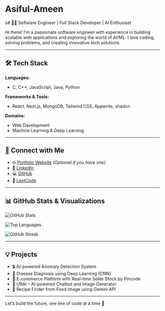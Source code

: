 # Asiful-Ameen

s# 👨‍💻 Software Engineer | Full Stack Developer | AI Enthusiast

Hi there! I'm a passionate software engineer with experience in building scalable web applications and exploring the world of AI/ML. I love coding, solving problems, and creating innovative tech solutions.

---

## 🛠️ Tech Stack

**Languages:**  
- C, C++, JavaScript, Java, Python

**Frameworks & Tools:**  
- React, Next.js, MongoDB, Tailwind CSS, Appwrite, shadcn

**Domains:**  
- Web Development  
- Machine Learning & Deep Learning

---

## 🔗 Connect with Me

- 🌐 [Portfolio Website](https://asif123raja.github.io/first_portfolio/) *(Optional if you have one)*
- 💼 [LinkedIn](https://linkedin.com/in/asiful-ameen-244695255/)
- 💻 [GitHub](https://github.com/asif123raja)
- 🧠 [LeetCode](https://leetcode.com/u/asifcoding/)

---

## 📊 GitHub Stats & Visualizations

![GitHub Stats](https://github-readme-stats.vercel.app/api?username=asif123raja&show_icons=true&theme=radical)

![Top Languages](https://github-readme-stats.vercel.app/api/top-langs/?username=asif123raja&layout=compact&theme=radical)

![GitHub Streak](https://github-readme-streak-stats.herokuapp.com/?user=asif123raja&theme=radical)

---

## 💡 Projects
- 🔒 AI-powered Anomaly Detection System
- 🏥 Disease Diagnosis using Deep Learning (CNN)
- 🛒 E-commerce Platform with Real-time Seller Stock by Pincode
- 🧠 URAI – AI-powered Chatbot and Image Generator
- 📸 Recipe Finder from Food Image using Gemini API

---

Let’s build the future, one line of code at a time 🚀
